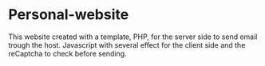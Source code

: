 # Personal-website

This website created with a template, PHP, for the server side to send email trough the host. Javascript with several effect for the client side and the reCaptcha to check before sending. 
